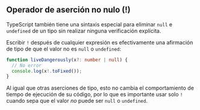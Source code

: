 
## Operador de aserción no nulo (!)
TypeScript también tiene una sintaxis especial para eliminar `null` e `undefined` de un tipo sin realizar ninguna verificación explícita.

Escribir `!` después de cualquier expresión es efectivamente una afirmación de tipo de que el valor no es `null` o `undefined`:
```ts
function liveDangerously(x?: number | null) {
  // No error
  console.log(x!.toFixed());
}
```
Al igual que otras aserciones de tipo, esto no cambia el comportamiento de tiempo de ejecución de su código, por lo que es importante usar solo `!` cuando sepa que el valor _no_ puede ser `null` o `undefined`.

